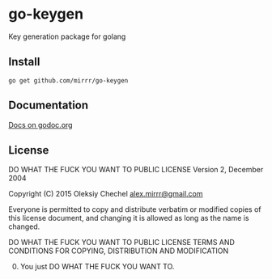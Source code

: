 # go-keygen
Key generation package for golang

## Install

    go get github.com/mirrr/go-keygen

## Documentation
[Docs on godoc.org](https://godoc.org/github.com/mirrr/go-keygen)

## License
DO WHAT THE FUCK YOU WANT TO PUBLIC LICENSE
Version 2, December 2004

Copyright (C) 2015 Oleksiy Chechel <alex.mirrr@gmail.com>

Everyone is permitted to copy and distribute verbatim or modified
copies of this license document, and changing it is allowed as long
as the name is changed.

DO WHAT THE FUCK YOU WANT TO PUBLIC LICENSE
TERMS AND CONDITIONS FOR COPYING, DISTRIBUTION AND MODIFICATION

 0. You just DO WHAT THE FUCK YOU WANT TO.
